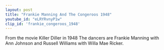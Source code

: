 ```yaml
---
layout: post
title: "Frankie Manning And The Congeroos 1948"
youtube_id: "eLRYRvnyP1w"
clip_id: 'frankie_congeroos_1948'
---
```


From the movie Killer Diller in 1948
The dancers are Frankie Manning with Ann Johnson and Russell Williams with Willa Mae Ricker.